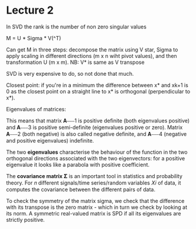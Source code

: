 # Lecture 2



In SVD the rank is the number of non zero singular values

M = U * Sigma * V(^T)

Can get M in three steps: decompose the matrix using V star, Sigma to apply scaling in different directions (m x n wiht pivot values), and then transformation U (m x m). 
NB: V* is same as V transpose


SVD is very expensive to do, so not done that much.


Closest point:
if you're in a minimum the difference between x* and xk+1 is 0 as the closest point on a straight line to x* is orthogonal (perpendicular to x*).

Eigenvalues of matrices:

This means that matrix  𝐀⎯⎯⎯1  is positive definite (both eigenvalues positive) and  𝐀⎯⎯⎯3  is positive semi-definite (eigenvalues positive or zero). Matrix  𝐀⎯⎯⎯2  (both negative) is also called negative definite, and  𝐀⎯⎯⎯4  (negative and positive eigenvalues) indefinite.

The two **eigenvalues** characterise the behaviour of the function in the two orthogonal directions associated with the two eigenvectors: for a positive eigenvalue it looks like a parabola with positive coefficient.

The **covariance matrix**  𝚺  is an important tool in statistics and probability theory. For  𝑛  different signals/time series/random variables  𝑋𝑖  of data, it computes the covariance between the different pairs of data.

To check the symmetry of the matrix sigma, we check that the difference with its transpose is the zero matrix - which in turn we check by looking at its norm.
A symmetric real-valued matrix is SPD if all its eigenvalues are strictly positive.
